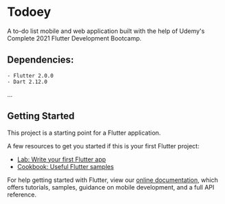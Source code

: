 # Todoey

A to-do list mobile and web application built with the help of Udemy's Complete 2021 Flutter Development Bootcamp.

## Dependencies:

    - Flutter 2.0.0
    - Dart 2.12.0

...


## Getting Started

This project is a starting point for a Flutter application.

A few resources to get you started if this is your first Flutter project:

- [Lab: Write your first Flutter app](https://flutter.dev/docs/get-started/codelab)
- [Cookbook: Useful Flutter samples](https://flutter.dev/docs/cookbook)

For help getting started with Flutter, view our
[online documentation](https://flutter.dev/docs), which offers tutorials,
samples, guidance on mobile development, and a full API reference.
